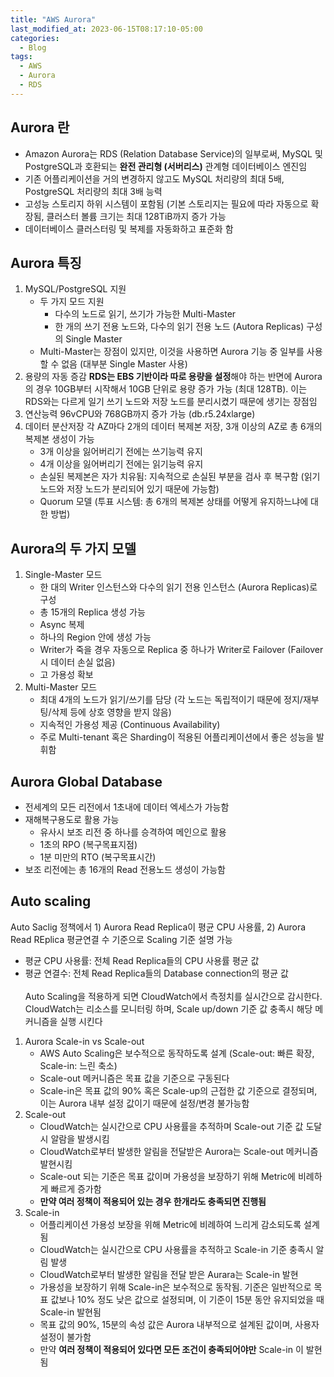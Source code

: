 ```yaml
---
title: "AWS Aurora"
last_modified_at: 2023-06-15T08:17:10-05:00
categories:
  - Blog
tags:
  - AWS
  - Aurora
  - RDS
---
```


## Aurora 란
- Amazon Aurora는 RDS (Relation Database Service)의 일부로써, MySQL 및 PostgreSQL과 호환되는 **완전 관리형 (서버리스)** 관계형 데이터베이스 엔진임  
- 기존 어플리케이션을 거의 변경하지 않고도 MySQL 처리량의 최대 5배, PostgreSQL 처리량의 최대 3배 능력
- 고성능 스토리지 하위 시스템이 포함됨 (기본 스토리지는 필요에 따라 자동으로 확장됨, 클러스터 볼륨 크기는 최대 128TiB까지 증가 가능
- 데이터베이스 클러스터링 및 복제를 자동화하고 표준화 함  

## Aurora 특징
1. MySQL/PostgreSQL 지원
   - 두 가지 모드 지원
     - 다수의 노드로 읽기, 쓰기가 가능한 Multi-Master
     - 한 개의 쓰기 전용 노드와, 다수의 읽기 전용 노드 (Autora Replicas) 구성의 Single Master
   - Multi-Master는 장점이 있지만, 이것을 사용하면 Aurora 기능 중 일부를 사용할 수 없음 (대부분 Single Master 사용)
2. 용량의 자동 증감
   **RDS는 EBS 기반이라 따로 용량을 설정**해야 하는 반면에 Aurora의 경우 10GB부터 시작해서 10GB 단위로 용량 증가 가능 (최대 128TB).
   이는 RDS와는 다르게 일기 쓰기 노드와 저장 노드를 분리시켰기 때문에 생기는 장점임
3. 연산능력
   96vCPU와 768GB까지 증가 가능 (db.r5.24xlarge)
4. 데이터 분산저장
   각 AZ마다 2개의 데이터 복제본 저장, 3개 이상의 AZ로 총 6개의 복제본 생성이 가능
   - 3개 이상을 잃어버리기 전에는 쓰기능력 유지
   - 4개 이상을 잃어버리기 전에는 읽기능력 유지
   - 손실된 복제본은 자가 치유됨: 지속적으로 손실된 부분을 검사 후 복구함 (읽기 노드와 저장 노드가 분리되어 있기 때문에 가능함)
   - Quorum  모델 (투표 시스템: 총 6개의 복제본 상태를 어떻게 유지하느냐에 대한 방법)  

## Aurora의 두 가지 모델 
1. Single-Master 모드
   - 한 대의 Writer 인스턴스와 다수의 읽기 전용 인스턴스 (Aurora Replicas)로 구성
   - 총 15개의 Replica 생성 가능
   - Async 복제
   - 하나의 Region 안에 생성 가능
   - Writer가 죽을 경우 자동으로 Replica 중 하나가 Writer로 Failover (Failover시 데이터 손실 없음)
   - 고 가용성 확보
2. Multi-Master 모드
   - 최대 4개의 노드가 읽기/쓰기를 담당 (각 노드는 독립적이기 때문에 정지/재부팅/삭제 등에 상호 영향을 받지 않음)
   - 지속적인 가용성 제공 (Continuous Availability)
   - 주로 Multi-tenant 혹은 Sharding이 적용된 어플리케이션에서 좋은 성능을 발휘함
  
## Aurora Global Database
- 전세계의 모든 리전에서 1초내에 데이터 엑세스가 가능함
- 재해복구용도로 활용 가능
  - 유사시 보조 리전 중 하나를 승격하여 메인으로 활용
  - 1초의 RPO (복구목표지점)
  - 1분 미만의 RTO (복구목표시간)
- 보조 리전에는 총 16개의 Read 전용노드 생성이 가능함

## Auto scaling 
Auto Saclig 정책에서 1) Aurora Read Replica이 평균 CPU 사용률, 2) Aurora Read REplica 평균연결 수 기준으로 Scaling 기준 설명 가능  
- 평균 CPU 사용률: 전체 Read Replica들의 CPU 사용률 평균 값
- 평균 연결수: 전체 Read Replica들의 Database connection의 평균 값
<br/><br/>
Auto Scaling을 적용하게 되면 CloudWatch에서 측정치를 실시간으로 감시한다.  CloudWatch는 리소스를 모니터링 하며, Scale up/down 기준 값 충족시 해당 메커니즘을 실행 시킨다

1. Aurora Scale-in vs Scale-out
   - AWS Auto Scaling은 보수적으로 동작하도록 설계 (Scale-out: 빠른 확장, Scale-in: 느린 축소)
   - Scale-out 메커니즘은 목표 값을 기준으로 구동된다
   - Scale-in은 목표 값의 90% 혹은 Scale-up의 근접한 값 기준으로 결정되며, 이는 Aurora 내부 설정 값이기 때문에 설정/변경 불가능함
2. Scale-out
   - CloudWatch는 실시간으로 CPU 사용률을 추적하며 Scale-out 기준 값 도달 시 알람을 발생시킴
   - CloudWatch로부터 발생한 알림을 전달받은 Aurora는 Scale-out 메커니즘 발현시킴
   - Scale-out 되는 기준은 목표 값이며 가용성을 보장하기 위해 Metric에 비례하게 빠르게 증가함
   - **만약 여러 정책이 적용되어 있는 경우 한개라도 충족되면 진행됨**
3. Scale-in
   - 어플리케이션 가용성 보장을 위해 Metric에 비례하여 느리게 감소되도록 설계됨
   - CloudWatch는 실시간으로 CPU 사용률을 추적하고 Scale-in 기준 충족시 알림 발생
   - CloudWatch로부터 발생한 알림을 전달 받은 Aurara는 Scale-in 발현
   - 가용성을 보장하기 위해 Scale-in은 보수적으로 동작됨. 기준은 일반적으로 목표 값보나 10% 정도 낮은 값으로 설정되며, 이 기준이 15분 동안 유지되었을 때 Scale-in 발현됨
   - 목표 값의 90%, 15분의 속성 값은 Aurora 내부적으로 설계된 값이며, 사용자 설정이 불가함
   - 만약 **여러 정책이 적용되어 있다면 모든 조건이 충족되어야만** Scale-in 이 발현됨  
